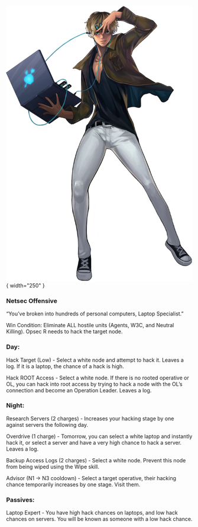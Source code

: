 ![laptopspecialist.png](Images/laptopspecialist.png){ width="250" }

### **Netsec Offensive**

“You’ve broken into hundreds of personal computers, Laptop Specialist.”

Win Condition: Eliminate ALL hostile units (Agents, W3C, and Neutral Killing). Opsec R needs to hack the target node.

### **Day:**

Hack Target (Low) - Select a white node and attempt to hack it. Leaves a log. If it is a laptop, the chance of a hack is high.

Hack ROOT Access - Select a white node. If there is no rooted operative or OL, you can hack into root access by trying to hack a node with the OL’s connection and become an Operation Leader. Leaves a log.

### **Night:**

Research Servers (2 charges) - Increases your hacking stage by one against servers the following day.

Overdrive (1 charge) - Tomorrow, you can select a white laptop and instantly hack it, or select a server and have a very high chance to hack a server. Leaves a log.

Backup Access Logs (2 charges) - Select a white node. Prevent this node from being wiped using the Wipe skill.

Advisor (N1 -> N3 cooldown) - Select a target operative, their hacking chance temporarily increases by one stage. Visit them.

### **Passives:**

Laptop Expert - You have high hack chances on laptops, and low hack chances on servers. You will be known as someone with a low hack chance.